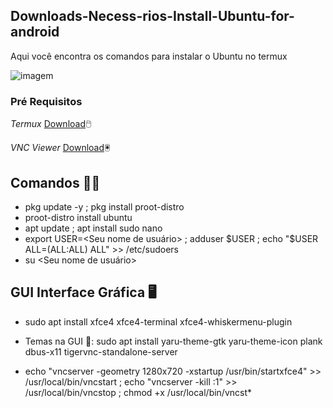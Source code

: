 ## Downloads-Necess-rios-Install-Ubuntu-for-android
Aqui você encontra os comandos para instalar o Ubuntu no termux

![imagem](https://encrypted-tbn0.gstatic.com/images?q=tbn:ANd9GcRy8qN746FA-lBoJS_GqB0cKwimfxpCirxcdw&usqp=CAU)
### Pré Requisitos 
_Termux_ [Download](https://f-droid.org/en/packages/com.termux/)🖱️

_VNC Viewer_ [Download](https://m.apkpure.com/br/vnc-viewer-remote-desktop/com.realvnc.viewer.android/amp)🖲️



## Comandos 👨‍💻

- pkg update -y ; pkg install proot-distro
- proot-distro install ubuntu
- apt update ; apt install sudo nano
- export USER=<Seu nome de usuário> ; adduser $USER ; echo "$USER ALL=(ALL:ALL) ALL" >> /etc/sudoers
- su <Seu nome de usuário> 
## GUI Interface Gráfica 🖥️
- sudo apt install xfce4 xfce4-terminal xfce4-whiskermenu-plugin


- Temas na GUI 🎨: sudo apt install yaru-theme-gtk yaru-theme-icon plank dbus-x11 tigervnc-standalone-server 
              
- echo "vncserver -geometry 1280x720 -xstartup /usr/bin/startxfce4" >> /usr/local/bin/vncstart ; echo "vncserver -kill :1" >> /usr/local/bin/vncstop ; chmod +x /usr/local/bin/vncst* 

                    
